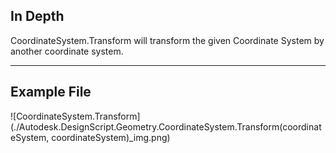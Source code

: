 ## In Depth
CoordinateSystem.Transform will transform the given Coordinate System by another coordinate system.
___
## Example File

![CoordinateSystem.Transform](./Autodesk.DesignScript.Geometry.CoordinateSystem.Transform(coordinateSystem, coordinateSystem)_img.png)